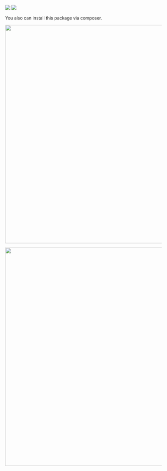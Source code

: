 <a href="https://codeclimate.com/github/Rustam-Amirov/php-project-lvl1/maintainability"><img src="https://api.codeclimate.com/v1/badges/5b9de7079ec18df5ce61/maintainability" /></a>
<a href="https://codeclimate.com/github/Rustam-Amirov/php-project-lvl1/test_coverage"><img src="https://api.codeclimate.com/v1/badges/5b9de7079ec18df5ce61/test_coverage" /></a>



You also can install this package via composer.

<a href="https://asciinema.org/a/d2al4s6UNZ5YLbs892HIqUdec??autoplay=1"><img src="https://asciinema.org/a/d2al4s6UNZ5YLbs892HIqUdec.png" width="700"/></a>

<a href="https://asciinema.org/a/nxxSneVxBnSuK6zDLBBh4Dhyp"><img src="https://asciinema.org/a/nxxSneVxBnSuK6zDLBBh4Dhyp.png" width="700"/></a>
